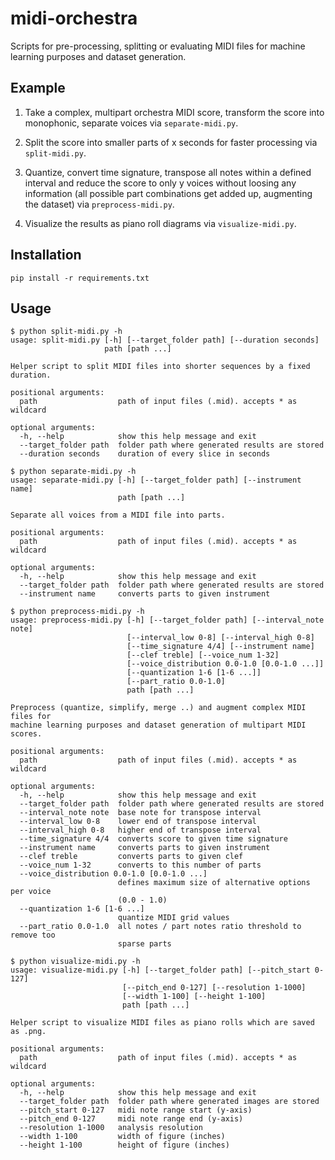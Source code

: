# midi-orchestra

Scripts for pre-processing, splitting or evaluating MIDI files for machine learning purposes and dataset generation.

## Example

1. Take a complex, multipart orchestra MIDI score, transform the score into monophonic, separate voices via `separate-midi.py`.

2. Split the score into smaller parts of x seconds for faster processing via `split-midi.py`.

3. Quantize, convert time signature, transpose all notes within a defined interval and reduce the score to only y voices without loosing any information (all possible part combinations get added up, augmenting the dataset) via `preprocess-midi.py`.

4. Visualize the results as piano roll diagrams via `visualize-midi.py`.

## Installation

```
pip install -r requirements.txt
```

## Usage

```
$ python split-midi.py -h
usage: split-midi.py [-h] [--target_folder path] [--duration seconds]
                     path [path ...]

Helper script to split MIDI files into shorter sequences by a fixed duration.

positional arguments:
  path                  path of input files (.mid). accepts * as wildcard

optional arguments:
  -h, --help            show this help message and exit
  --target_folder path  folder path where generated results are stored
  --duration seconds    duration of every slice in seconds
```

```
$ python separate-midi.py -h
usage: separate-midi.py [-h] [--target_folder path] [--instrument name]
                        path [path ...]

Separate all voices from a MIDI file into parts.

positional arguments:
  path                  path of input files (.mid). accepts * as wildcard

optional arguments:
  -h, --help            show this help message and exit
  --target_folder path  folder path where generated results are stored
  --instrument name     converts parts to given instrument
```

```
$ python preprocess-midi.py -h
usage: preprocess-midi.py [-h] [--target_folder path] [--interval_note note]
                          [--interval_low 0-8] [--interval_high 0-8]
                          [--time_signature 4/4] [--instrument name]
                          [--clef treble] [--voice_num 1-32]
                          [--voice_distribution 0.0-1.0 [0.0-1.0 ...]]
                          [--quantization 1-6 [1-6 ...]]
                          [--part_ratio 0.0-1.0]
                          path [path ...]

Preprocess (quantize, simplify, merge ..) and augment complex MIDI files for
machine learning purposes and dataset generation of multipart MIDI scores.

positional arguments:
  path                  path of input files (.mid). accepts * as wildcard

optional arguments:
  -h, --help            show this help message and exit
  --target_folder path  folder path where generated results are stored
  --interval_note note  base note for transpose interval
  --interval_low 0-8    lower end of transpose interval
  --interval_high 0-8   higher end of transpose interval
  --time_signature 4/4  converts score to given time signature
  --instrument name     converts parts to given instrument
  --clef treble         converts parts to given clef
  --voice_num 1-32      converts to this number of parts
  --voice_distribution 0.0-1.0 [0.0-1.0 ...]
                        defines maximum size of alternative options per voice
                        (0.0 - 1.0)
  --quantization 1-6 [1-6 ...]
                        quantize MIDI grid values
  --part_ratio 0.0-1.0  all notes / part notes ratio threshold to remove too
                        sparse parts
```

```
$ python visualize-midi.py -h
usage: visualize-midi.py [-h] [--target_folder path] [--pitch_start 0-127]
                         [--pitch_end 0-127] [--resolution 1-1000]
                         [--width 1-100] [--height 1-100]
                         path [path ...]

Helper script to visualize MIDI files as piano rolls which are saved as .png.

positional arguments:
  path                  path of input files (.mid). accepts * as wildcard

optional arguments:
  -h, --help            show this help message and exit
  --target_folder path  folder path where generated images are stored
  --pitch_start 0-127   midi note range start (y-axis)
  --pitch_end 0-127     midi note range end (y-axis)
  --resolution 1-1000   analysis resolution
  --width 1-100         width of figure (inches)
  --height 1-100        height of figure (inches)
```
